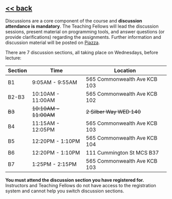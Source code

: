 ## [<< back](./index.html)

Discussions are a core component of the course and **discussion attendance is mandatory**. 
The Teaching Fellows will lead the discussion sessions, present material on programming tools, and answer questions (or provide clarifications) 
regarding the assignments. Further information and discussion material will be posted on [Piazza](https://piazza.com/bu/fall2025/cascs351/home).

There are 7 discussion sections, all taking place on Wednesdays, before lecture:

| Section | Time | Location |
| --------|------|--------- |
| B1  | 9:05AM - 9:55AM | 565 Commonwealth Ave KCB 103 |
| B2-B3  | 10:10AM - 11:00AM | 565 Commonwealth Ave KCB 102 |
| ~~B3~~| ~~10:10AM - 11:00AM~~ | ~~2 Silber Way WED 140~~ |
| B4  | 11:15AM - 12:05PM | 565 Commonwealth Ave KCB 103 |
| B5  | 12:20PM - 1:10PM  | 565 Commonwealth Ave KCB 104 |
| B6  | 12:20PM - 1:10PM | 111 Cummington St MCS B37 |
| B7  | 1:25PM - 2:15PM | 565 Commonwealth Ave KCB 103 |

**You must attend the discussion section you have registered for.** 
Instructors and Teaching Fellows do not have access to the registration system and cannot help you switch discussion sections.

